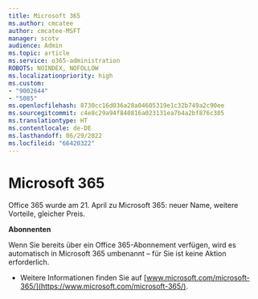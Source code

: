 ```yaml
---
title: Microsoft 365
ms.author: cmcatee
author: cmcatee-MSFT
manager: scotv
audience: Admin
ms.topic: article
ms.service: o365-administration
ROBOTS: NOINDEX, NOFOLLOW
ms.localizationpriority: high
ms.custom:
- "9002644"
- "5085"
ms.openlocfilehash: 8730cc16d036a28a04605319e1c32b749a2c90ee
ms.sourcegitcommit: c4e8c29a94f840816a023131ea7b4a2bf876c305
ms.translationtype: HT
ms.contentlocale: de-DE
ms.lasthandoff: 06/29/2022
ms.locfileid: "66420322"
---
```

# <a name="microsoft-365"></a>Microsoft 365

Office 365 wurde am 21. April zu Microsoft 365: neuer Name, weitere Vorteile, gleicher Preis.

**Abonnenten**

Wenn Sie bereits über ein Office 365-Abonnement verfügen, wird es automatisch in Microsoft 365 umbenannt – für Sie ist keine Aktion erforderlich.

- Weitere Informationen finden Sie auf [www.microsoft.com/microsoft-365/](https://www.microsoft.com/microsoft-365/).
